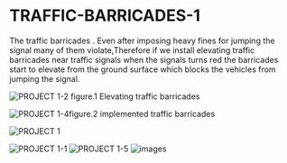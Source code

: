 # TRAFFIC-BARRICADES-1
The traffic barricades . Even after imposing heavy fines for jumping the signal many of them violate,Therefore if we install elevating traffic barricades near traffic signals when the signals turns red the barricades start to elevate from the ground surface which blocks the vehicles from jumping the signal. 

![PROJECT 1-2](https://user-images.githubusercontent.com/78953037/167823081-ba0e217a-05f7-4635-b713-3e3ea06a353d.png)  figure.1 Elevating traffic barricades
 
![PROJECT 1-4](https://user-images.githubusercontent.com/78953037/167823363-90877272-809b-42fd-80b9-f525142dc52e.png)figure.2 implemented traffic barricades

![PROJECT 1](https://user-images.githubusercontent.com/78953037/167823904-027e69f4-c3c1-4ccf-894b-7a7ea54eb40a.png)
           
![PROJECT 1-1](https://user-images.githubusercontent.com/78953037/167824278-17cae0df-7344-4450-afb4-845f862fa8ee.png)
![PROJECT 1-5](https://user-images.githubusercontent.com/78953037/167824436-6b2820f5-7664-459c-959a-448e1671baf9.png)
![images](https://user-images.githubusercontent.com/78953037/167827648-6415b711-db86-4e25-9c57-30314314dd6f.jpeg)
